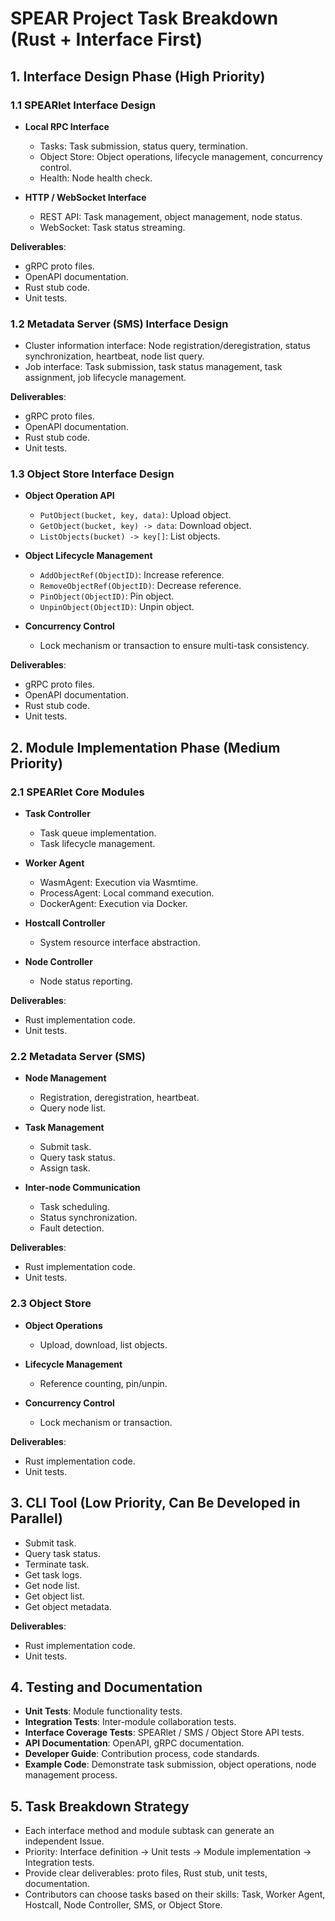 # SPEAR Project Task Breakdown (Rust + Interface First)

## 1. Interface Design Phase (High Priority)

### 1.1 SPEARlet Interface Design
- **Local RPC Interface**
  - Tasks: Task submission, status query, termination.
  - Object Store: Object operations, lifecycle management, concurrency control.
  - Health: Node health check.

- **HTTP / WebSocket Interface**
  - REST API: Task management, object management, node status.
  - WebSocket: Task status streaming.

**Deliverables**:
- gRPC proto files.
- OpenAPI documentation.
- Rust stub code.
- Unit tests.

### 1.2 Metadata Server (SMS) Interface Design
- Cluster information interface: Node registration/deregistration, status synchronization, heartbeat, node list query.
- Job interface: Task submission, task status management, task assignment, job lifecycle management.

**Deliverables**:
- gRPC proto files.
- OpenAPI documentation.
- Rust stub code.
- Unit tests.

### 1.3 Object Store Interface Design
- **Object Operation API**
  - `PutObject(bucket, key, data)`: Upload object.
  - `GetObject(bucket, key) -> data`: Download object.
  - `ListObjects(bucket) -> key[]`: List objects.

- **Object Lifecycle Management**
  - `AddObjectRef(ObjectID)`: Increase reference.
  - `RemoveObjectRef(ObjectID)`: Decrease reference.
  - `PinObject(ObjectID)`: Pin object.
  - `UnpinObject(ObjectID)`: Unpin object.

- **Concurrency Control**
  - Lock mechanism or transaction to ensure multi-task consistency.

**Deliverables**:
- gRPC proto files.
- OpenAPI documentation.
- Rust stub code.
- Unit tests.

## 2. Module Implementation Phase (Medium Priority)

### 2.1 SPEARlet Core Modules
- **Task Controller**
  - Task queue implementation.
  - Task lifecycle management.

- **Worker Agent**
  - WasmAgent: Execution via Wasmtime.
  - ProcessAgent: Local command execution.
  - DockerAgent: Execution via Docker.

- **Hostcall Controller**
  - System resource interface abstraction.

- **Node Controller**
  - Node status reporting.

**Deliverables**:
- Rust implementation code.
- Unit tests.

### 2.2 Metadata Server (SMS)
- **Node Management**
  - Registration, deregistration, heartbeat.
  - Query node list.

- **Task Management**
  - Submit task.
  - Query task status.
  - Assign task.

- **Inter-node Communication**
  - Task scheduling.
  - Status synchronization.
  - Fault detection.

**Deliverables**:
- Rust implementation code.
- Unit tests.

### 2.3 Object Store
- **Object Operations**
  - Upload, download, list objects.

- **Lifecycle Management**
  - Reference counting, pin/unpin.

- **Concurrency Control**
  - Lock mechanism or transaction.

**Deliverables**:
- Rust implementation code.
- Unit tests.

## 3. CLI Tool (Low Priority, Can Be Developed in Parallel)
- Submit task.
- Query task status.
- Terminate task.
- Get task logs.
- Get node list.
- Get object list.
- Get object metadata.

**Deliverables**:
- Rust implementation code.
- Unit tests.

## 4. Testing and Documentation
- **Unit Tests**: Module functionality tests.
- **Integration Tests**: Inter-module collaboration tests.
- **Interface Coverage Tests**: SPEARlet / SMS / Object Store API tests.
- **API Documentation**: OpenAPI, gRPC documentation.
- **Developer Guide**: Contribution process, code standards.
- **Example Code**: Demonstrate task submission, object operations, node management process.

## 5. Task Breakdown Strategy
- Each interface method and module subtask can generate an independent Issue.
- Priority: Interface definition -> Unit tests -> Module implementation -> Integration tests.
- Provide clear deliverables: proto files, Rust stub, unit tests, documentation.
- Contributors can choose tasks based on their skills: Task, Worker Agent, Hostcall, Node Controller, SMS, or Object Store.